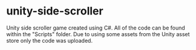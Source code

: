 # unity-side-scroller
Unity side scroller game created using C#. All of the code can be found within the "Scripts" folder.  Due to using some assets from the Unity asset store only the code was uploaded.
